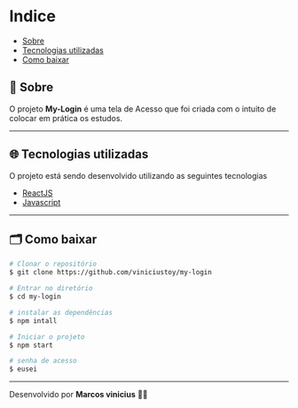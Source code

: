 # Indice
- [Sobre](#-Sobre)
- [Tecnologias utilizadas](#-Tecnologias-utilizadas)
- [Como baixar](#-Como-baixar) 

## 🔖 Sobre 
O projeto **My-Login**  é uma tela de Acesso que foi criada  com o intuito de colocar em prática os estudos. 

---

## 🌐 Tecnologias utilizadas 


O projeto está sendo desenvolvido utilizando as seguintes tecnologias

- [ReactJS](https://reactjs.org/)
- [Javascript](https://www.javascript.com/)

---
## 🗂  Como baixar 

```bash
# Clonar o repositório
$ git clone https://github.com/viniciustoy/my-login

# Entrar no diretório
$ cd my-login 

# instalar as dependências
$ npm intall

# Iniciar o projeto
$ npm start

# senha de acesso 
$ eusei 
```
---
Desenvolvido por **Marcos vinicius** 💪🏼 